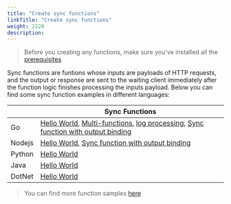 ```yaml
---
title: "Create sync functions"
linkTitle: "Create sync functions"
weight: 2220
description: 
---
```


> Before you creating any functions, make sure you've installed all the [prerequisites](../prerequisites)

Sync functions are funtions whose inputs are payloads of HTTP requests, and the output or response are sent to the waiting client immediately after the function logic finishes processing the inputs payload. Below you can find some sync function examples in different languages:

|           | Sync Functions |
|-----------|----------------|
| Go        | [Hello World](https://github.com/OpenFunction/samples/tree/main/functions/knative/hello-world-go), [Multi-functions](https://github.com/OpenFunction/samples/tree/main/functions/knative/multiple-functions-go), [log processing](https://github.com/OpenFunction/samples/blob/main/functions/knative/logs-handler-function/LogsHandler.go), [Sync function with output binding](https://github.com/OpenFunction/samples/tree/main/functions/knative/with-output-binding) |
| Nodejs    | [Hello World](https://github.com/OpenFunction/samples/tree/main/functions/knative/hello-world-node), [Sync function with output binding](https://github.com/OpenFunction/samples/tree/main/functions/knative/with-output-binding-node) |
| Python    | [Hello World](https://github.com/OpenFunction/samples/tree/main/functions/knative/hello-world-python) |
| Java      | [Hello World](https://github.com/OpenFunction/samples/tree/main/functions/knative/hello-world-java) |
| DotNet    | [Hello World](https://github.com/OpenFunction/samples/tree/main/functions/knative/hello-world-dotnet) |

> You can find more function samples [here](../../../concepts/function_signatures/#samples)